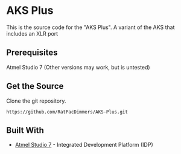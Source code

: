 # AKS Plus

This is the source code for the "AKS Plus". A variant of the AKS that includes an XLR port

## Prerequisites

Atmel Studio 7 (Other versions may work, but is untested)


## Get the Source

Clone the git repository.
```
https://github.com/RatPacDimmers/AKS-Plus.git
```

## Built With

* [Atmel Studio 7](https://www.microchip.com/avr-support/atmel-studio-7) -  Integrated Development Platform (IDP)

